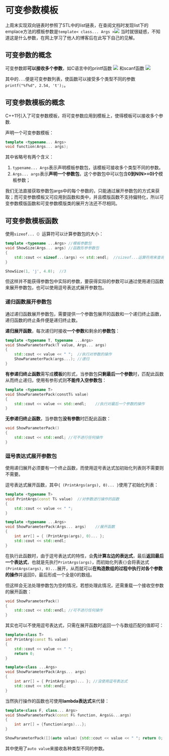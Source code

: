 # 可变参数模板

上周末实现双向链表时参照了STL中的list链表，在查阅文档时发现list下的emplace方法的模板参数是`template< class... Args >`![](https://img2024.cnblogs.com/blog/3406761/202403/3406761-20240321225238986-746865475.png)
当时就很疑惑，不知道这是什么参数，在网上学习了他人的博客后在此写下自己的见解。



## 可变参数的概念

可变参数即**可以接收多个参数**，如C语言中的printf函数
![](https://img2024.cnblogs.com/blog/3406761/202403/3406761-20240322111807695-556238092.png)
和scanf函数
![](https://img2024.cnblogs.com/blog/3406761/202403/3406761-20240322111903927-727827878.png)

其中的`...`便是可变参数列表，使函数可以接受多个类型不同的参数`printf("%f%d", 2.54, 't');`。



## 可变参数模板的概念

C++11引入了可变参数模板，将可变参数应用到模板上，使得模板可以接收多个参数.

声明一个可变参数模板：
```c++
template <typename... Args>
void function(Args... args);
```

其中省略号有两个含义：

1. `typename... Args`表示声明模板参数包，该模板可接收多个类型不同的参数。
2. `Args... args`表示**声明一个参数包**，这个参数包中可以包含**0到N(N>=0)个**模板参数；

我们无法直接获取参数包args中的每个参数的，只能通过展开参数包的方式来获取；而可变参数模板又可应用到函数和类中，并且模版函数不支持偏特化，所以可变参数模版函数和可变参数模版类的展开方法还不尽相同。

## 可变参数模板函数

使用`sizeof...（）`运算符可以计算参数包的大小：
```c++
template <typename ...Args>	//模板参数包
void ShowSize(Args... args)	//函数形参参数包
{
	std::cout << sizeof...(args) << std::endl;	//sizeof...运算符用来查询参数包中的元素个数
}

ShowSize(1, 'j', 4.0);	//3
```

但这样并不能获得参数包中实际的参数，要获得实际的参数可以通过使用递归函数来展开参数包，也可以使用逗号表达式展开参数包。

### 递归函数展开参数包

通过递归函数展开参数包，需要提供一个参数包展开的函数和一个递归终止函数，递归函数的终止条件便是递归终止数。

**递归展开函数**，每次递归时接收**一个参数**和剩余的**参数包**：

```c++
template <typename T, typename ...Args>
void ShowParameterPack(T value, Args... args)
{
	std::cout << value << " ";	//执行对参数的操作
	ShowParameterPack(args...);	//递归
}
```

**有参递归终止函数**需写成**模板**的形式，当参数包**只剩最后一个参数**时，匹配此函数从而终止递归，使用有参形式则**不能传入空参数包**：

```c++
template <typename T>
void ShowParameterPack(constT& value)
{
	std::cout << value << std::endl;	//执行对最后一个参数的操作
}
```

**无参递归终止函数**，当参数包**没有参数**时匹配此函数：

```c++
void ShowParameterPack()
{
	std::cout << std::endl;	//可不进行任何操作
}
```

### 逗号表达式展开参数包

使用递归展开必须要有一个终止函数，而使用逗号表达式加初始化列表则不需要则不需要。

逗号表达式展开函数，其中`{ (PrintArgs(args), 0)... }`使用了初始化列表：
```c++
template <typename T>
void PrintArgs(const T& value)	//对参数进行操作的函数
{
	std::cout << value << " ";
}

template <typename ...Args>
void ShowParameterPack(Args... args)	//展开函数
{
	int arr[] = { (PrintArgs(args), 0)... };
	std::cout << std::endl;
}
```

在执行此函数时，由于逗号表达式的特性，会**先计算左边的表达式**，最后**返回最后一个表达式**，也就是先执行`PrintArgs(args)`，而初始化列表`{}`会将表达式`(PrintArgs(args), 0)...`展开，从而就可以**在构造数组的过程中执行对各个参数的操作**并返回0，最后形成一个全是0的数组。

但这样会无法处理参数包为空的情况，若想处理此情况，还需重载一个接收空参数的展开函数：
```c++
void ShowParameterPack()
{
	std::cout << std::endl;	//可不进行任何操作
}
```

其实也可以不使用逗号表达式，只需在展开函数时返回一个与数组匹配的值即可：
```c++
template<class T>
int PrintArg(const T& value)
{
	std::cout << value << " ";
	return 0;
}

template<class ...Args>
void ShowParameterPack(Args... args)
{
	int arr[] = { PrintArg(args)... }; //没使用逗号表达式
	std::cout << std::endl;
}
```

当然执行操作的函数也可使用**lambda表达式**来代替：
```c++
template<class F, class... Args>
void ShowParameterPack(const F& function, Args&&...args)
{
	int arr[] = {function(args)...};
}

ShowParameterPack([](auto value) {std::cout << value << " "; return 0; } , 1, 'j', "CL");
```

其中使用了`auto value`来接收各种类型不同的参数。